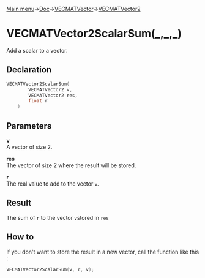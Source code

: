 [Main menu](../../../../Readme.md)->[Doc](../../../VECMATKit.md)->[VECMATVector](../../VECMATVector.md)->[VECMATVector2](../../VECMATVector2.md)

# VECMATVector2ScalarSum(\_,\_,\_)
Add a scalar to a vector.

## **Declaration**
```C
VECMATVector2ScalarSum(
        VECMATVector2 v,
        VECMATVector2 res,
        float r
    )
```


## **Parameters**
**v**\
A vector of size 2.

**res**\
The vector of size 2 where the result will be stored.

**r**\
The real value to add to the vector `v`.

## **Result**
The sum of `r` to the vector `v`stored in `res`

## **How to**
If you don't want to store the result in a new vector, call the function like this :
```C
VECMATVector2ScalarSum(v, r, v);
```
